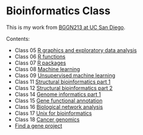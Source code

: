 # Bioinformatics Class
This is my work from [BGGN213 at UC San Diego](https://bioboot.github.io/bggn213_F19/).

Contents:
- Class 05 [R graphics and exploratory data analysis](https://github.com/LiviaSongster/bggn213/blob/master/class05_plotting_EDA/class05.md)
- Class 06 [R functions](https://github.com/LiviaSongster/bggn213/tree/master/class06_functions/class06.md)
- Class 07 [R packages](https://github.com/LiviaSongster/bggn213/tree/master/class07_packages/class07.md)
- Class 08 [Machine learning](https://github.com/LiviaSongster/bggn213/blob/master/class08-machine-learning/class08.md)
- Class 09 [Unsupervised machine learning](https://github.com/LiviaSongster/bggn213/blob/master/class09-unsupervised-learning/class09.md)
- Class 11 [Structural bioinformatics part 1](https://github.com/LiviaSongster/bggn213/blob/master/class11-structural-bioinformatics-proteins/class11.md)
- Class 12 [Structural bioinformatics part 2](https://github.com/LiviaSongster/bggn213/blob/master/class12-structural-bioinformatics-2/class12.md)
- Class 14 [Genome informatics part 1](https://github.com/LiviaSongster/bggn213/blob/master/class14_genome-informatics-II/class14.md)
- Class 15 [Gene functional annotation](https://github.com/LiviaSongster/bggn213/blob/master/class15-gene-functional-annotation/class15.md)
- Class 16 [Biological network analysis](https://github.com/LiviaSongster/bggn213/blob/master/class16_Biological-network-analysis/class16.md)
- Class 17 [Unix for bioinformatics](https://github.com/LiviaSongster/bggn213/blob/master/class17_unix_for_bioinformatics/class17.md)
- Class 18 [Cancer genomics](https://github.com/LiviaSongster/bggn213/blob/master/class18-cancer-genomics/class18.md)
- [Find a gene project](https://github.com/LiviaSongster/bggn213/blob/master/Find-a-Gene-Project/BGGN213_F19_LDSongster.pdf)
